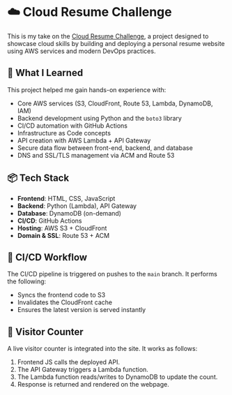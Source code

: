 # ☁️ Cloud Resume Challenge

This is my take on the [Cloud Resume Challenge](https://site.pingtoroot.com/), a project designed to showcase cloud skills by building and deploying a personal resume website using AWS services and modern DevOps practices.

## 🧠 What I Learned

This project helped me gain hands-on experience with:

- Core AWS services (S3, CloudFront, Route 53, Lambda, DynamoDB, IAM)
- Backend development using Python and the `boto3` library
- CI/CD automation with GitHub Actions
- Infrastructure as Code concepts
- API creation with AWS Lambda + API Gateway
- Secure data flow between front-end, backend, and database
- DNS and SSL/TLS management via ACM and Route 53


## 📦 Tech Stack

- **Frontend**: HTML, CSS, JavaScript
- **Backend**: Python (Lambda), API Gateway
- **Database**: DynamoDB (on-demand)
- **CI/CD**: GitHub Actions
- **Hosting**: AWS S3 + CloudFront
- **Domain & SSL**: Route 53 + ACM

## 🔄 CI/CD Workflow

The CI/CD pipeline is triggered on pushes to the `main` branch. It performs the following:

- Syncs the frontend code to S3
- Invalidates the CloudFront cache
- Ensures the latest version is served instantly

## 🔢 Visitor Counter

A live visitor counter is integrated into the site. It works as follows:

1. Frontend JS calls the deployed API.
2. The API Gateway triggers a Lambda function.
3. The Lambda function reads/writes to DynamoDB to update the count.
4. Response is returned and rendered on the webpage.



